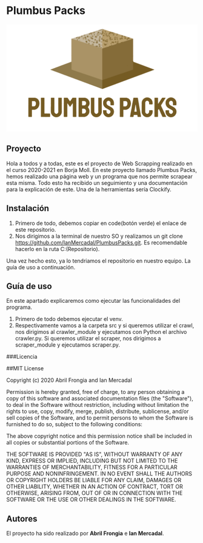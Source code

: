 # Plumbus Packs

![Imagen de nuestro logo](docs/imagenes/logo.png)

## Proyecto

Hola a todos y a todas, este es el proyecto de Web Scrapping realizado en el curso 2020-2021 en Borja Moll.
En este proyecto llamado Plumbus Packs, hemos realizado una página web y un programa que nos permite scrapear esta misma. Todo esto ha recibido un seguimiento y una documentación para la explicación de este.
Una de la herramientas sería Clockify. 

## Instalación

1. Primero de todo, debemos copiar en code(botón verde) el enlace de este repositorio.
2. Nos dirigimos a la terminal de nuestro SO y realizamos un git clone https://github.com/IanMercadal/PlumbusPacks.git. Es recomendable hacerlo en la ruta C:\(Repositorio).

Una vez hecho esto, ya lo tendriamos el repositorio en nuestro equipo. La guía de uso a continuación.

## Guía de uso

En este apartado explicaremos como ejecutar las funcionalidades del programa.

1. Primero de todo debemos ejecutar el venv.
2. Respectivamente vamos a la carpeta src y si queremos utilizar el crawl, nos dirigimos al crawler_module y ejecutamos con Python el archivo crawler.py. Si queremos utilizar el scraper, nos dirigimos a scraper_module y ejecutamos scraper.py. 

###Licencia

##MIT License

Copyright (c) 2020 Abril Frongia and Ian Mercadal

Permission is hereby granted, free of charge, to any person obtaining a copy of this software and associated documentation files (the "Software"), to deal in the Software without restriction, including without limitation the rights to use, copy, modify, merge, publish, distribute, sublicense, and/or sell copies of the Software, and to permit persons to whom the Software is furnished to do so, subject to the following conditions:

The above copyright notice and this permission notice shall be included in all copies or substantial portions of the Software.

THE SOFTWARE IS PROVIDED "AS IS", WITHOUT WARRANTY OF ANY KIND, EXPRESS OR IMPLIED, INCLUDING BUT NOT LIMITED TO THE WARRANTIES OF MERCHANTABILITY, FITNESS FOR A PARTICULAR PURPOSE AND NONINFRINGEMENT. IN NO EVENT SHALL THE AUTHORS OR COPYRIGHT HOLDERS BE LIABLE FOR ANY CLAIM, DAMAGES OR OTHER LIABILITY, WHETHER IN AN ACTION OF CONTRACT, TORT OR OTHERWISE, ARISING FROM, OUT OF OR IN CONNECTION WITH THE SOFTWARE OR THE USE OR OTHER DEALINGS IN THE SOFTWARE.

## Autores

El proyecto ha sido realizado por **Abril Frongia** e **Ian Mercadal**. 
